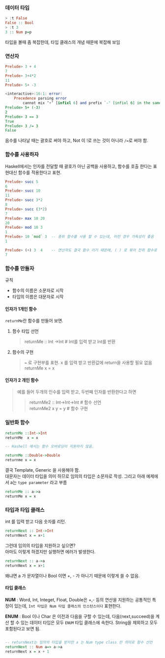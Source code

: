 
### 데이터 타입

``` haskell
> :t False
False :: Bool
> :t 3
3 :: Num p=p
```

타입을 볼때 좀 복잡한데, 타입 클래스의 개념 때문에 복잡해 보임

### 연산자
``` haskell
Prelude> 3 + 4
7
Prelude> 3+4*2
11
Prelude> 5+ -3

<interactive>:16:1: error:
    Precedence parsing error
        cannot mix ‘+’ [infixl 6] and prefix `-' [infixl 6] in the same infix expression
Prelude> 5+ (-3)
2
Prelude> 3 == 3
True
Prelude> 3 /= 3
False
```
음수를 나타날 때는 괄호로 써야 하고, Not 이 !로 쓰는 것이 아니라 `/=`로 써야 함.

### 함수를 사용하자 

Haskell에서는 인자를 전달할 때 괄호가 아닌 공백을 사용하고, 함수를 호출 한다는 표현대신 함수를 적용한다고 표현.
``` haskell
Prelude> succ 5
6
Prelude> succ 10
11
Prelude> succ 3*2
8
Prelude> succ (3*2)
7
Prelude> max 10 20
20
Prelude> mod 10 3
1
Prelude> 10 `mod` 3  -- 중위 함수를 사용 할 수 있는데, 이런 경우 가독성이 좋음
1

Prelude> (+) 3  4    -- 연산자도 결국 함수 이기 때문에, ( ) 로 묶어 전위 함수로 만듬
7
```

### 함수를 만들자

규칙
* 함수의 이름은 소문자로 시작
* 타입의 이름은 대문자로 시작

#### 인자가 1개인 함수

`returnMe`란 함수를 만들어 보면.
1. 함수 타입 선언
    > returnMe :: Int ->Int   # Int를 입력 받고 Int를 반환
2. 함수의 구현
    > `=` 로 구현부를 표현. x 를 입력 받고 반환값에 return을 사용할 필요 없음
    > returnMe x = x


#### 인자가 2 개인 함수

> 예를 들어 두개의 인수를 입력 받고, 두번째 인자를 반환한다고 하면  
>> returnMe2 :: Int->Int->Int   # 함수 선언  
  returnMe2 x y = y    # 함수 구현


### 일반화 함수

``` haskell
returnMe ::Int->Int
returnMe  x = x

-- Hashell 에서는 함수 오버로딩이 지원하지 않음.

returnMe ::Double->Double
returnme x = x
```

결국 Template, Generic 을 사용해야 함.  
대문자는 데이터 타입을 의미 하므로 임의의 타입은 소문자로 작성. 그리고 아래 예제에서 a는 `type parameter` 라고 부름  

``` haskell 
returnMe :: a->a
returnMe x = x
```

### 타입과 타입 클래스

int 를 입력 받고 다음 숫자를 리턴.  

``` haskell
returnNext :: Int->Int
returnNext x = x+1
```
그런데 임의의 타입을 지원하고 싶으면?   
아마도 이렇게 하겠지만 실행하면 에러가 발생한다. 

``` haskell
returnNext :: a->a
returnNext x = x+1
```

왜냐면 a 가 문자열이나 Bool 이면 +, - 가 아니기 때문에 이렇게 쓸 수 없음.   

#### 타입 클래스
**NUM** : Word, Int, Integet, Float, Double은 +,- 등의 연산을 지원하는 공통적인 특정이 있는데, `Int 타입은 Num 타입 클래스의 인스턴스이다` 표현한다.

**ENUM** : Bool 이나 Char 은 이전과 다음을 구할 수 있는데, 다음(next,succeed)을 계산 할 수 있는 데이터 타입은 모두 `ENUM` 타입 클래스에 속한다. String을 제외하고 모두 포함된다고 보면 됨.


``` haskell

-- returnNext는 임의의 타입을 받지만 a 는 Num type class 란 의미로 함수 선언 
returnNext :: Num a=> a->a
returnNext x = x + 1
```
